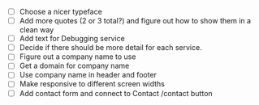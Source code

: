 - [ ] Choose a nicer typeface
- [ ] Add more quotes (2 or 3 total?) and figure out how to show them in a clean way
- [ ] Add text for Debugging service
- [ ] Decide if there should be more detail for each service.
- [ ] Figure out a company name to use
- [ ] Get a domain for company name
- [ ] Use company name in header and footer
- [ ] Make responsive to different screen widths
- [ ] Add contact form and connect to Contact /contact button
